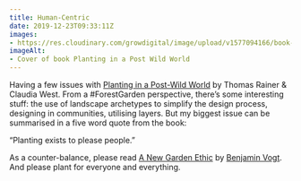 ```yaml
---
title: Human-Centric
date: 2019-12-23T09:33:11Z
images:
- https://res.cloudinary.com/growdigital/image/upload/v1577094166/book-6D886966.jpg
imageAlt:
- Cover of book Planting in a Post Wild World
---
```


Having a few issues with [Planting in a Post-Wild World](https://www.amazon.co.uk/Planting-Post-Wild-World-Thomas-Rainer/dp/1604695536) by Thomas Rainer & Claudia West. From a #ForestGarden perspective, there’s some interesting stuff: the use of landscape archetypes to simplify the design process, designing in communities, utilising layers. But my biggest issue can be summarised in a five word quote from the book:

“Planting exists to please people.”  

As a counter-balance, please read [A New Garden Ethic](https://newsociety.com/Books/N/A-New-Garden-Ethic) by [Benjamin Vogt](https://www.monarchgard.com). And please plant for everyone and everything.
